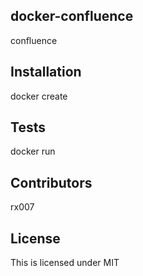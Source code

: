 ## docker-confluence

confluence

## Installation

docker create

## Tests

docker run

## Contributors

rx007

## License

This is licensed under MIT

